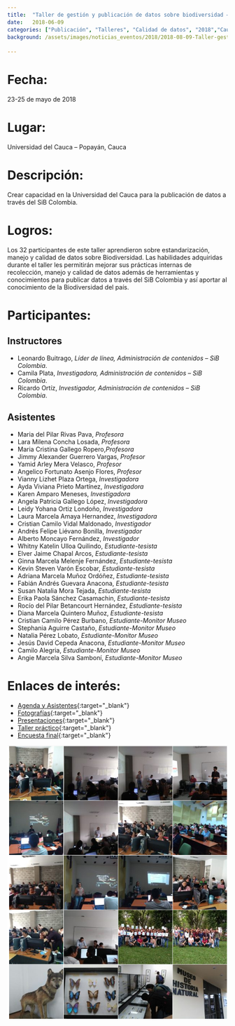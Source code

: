 ```yaml
---
title:  "Taller de gestión y publicación de datos sobre biodiversidad – Universidad del Cauca"
date:   2018-06-09
categories: ["Publicación", "Talleres", "Calidad de datos", "2018","Cauca","Universidad del Cauca"]
background: /assets/images/noticias_eventos/2018/2018-08-09-Taller-gestión-publicación-datos-Universidad-del-Cauca1.jpg

---
```


# Fecha:  
23-25 de mayo de 2018

# Lugar:  
Universidad del Cauca – Popayán, Cauca

# Descripción:  
Crear capacidad en la Universidad del Cauca para la publicación de datos a través del SiB Colombia.

# Logros:  
Los 32 participantes de este taller aprendieron sobre estandarización, manejo y calidad de datos sobre Biodiversidad. Las habilidades adquiridas durante el taller les permitirán mejorar sus prácticas internas de  recolección, manejo y calidad de datos además de herramientas y conocimientos para publicar datos a través del SiB Colombia y así aportar al conocimiento de la Biodiversidad del país.

# Participantes:

## Instructores
- Leonardo Buitrago, *Líder de línea, Administración de contenidos – SiB Colombia*.
- Camila Plata, *Investigadora, Administración de contenidos – SiB Colombia*.
- Ricardo Ortíz, *Investigador, Administración de contenidos – SiB Colombia*.

## Asistentes
-  Maria del Pilar Rivas Pava, *Profesora*
- Lara Milena Concha Losada, *Profesora*
- Maria Cristina Gallego Ropero,*Profesora*
- Jimmy Alexander Guerrero Vargas, *Profesor*
- Yamid Arley Mera Velasco, *Profesor*
- Angelico Fortunato Asenjo Flores, *Profesor*
- Vianny Lizhet Plaza Ortega, *Investigadora*
- Ayda Viviana Prieto Martínez, *Investigadora*
- Karen Amparo Meneses, *Investigadora*
- Angela Patricia Gallego López, *Investigadora*
- Leidy Yohana Ortiz Londoño, *Investigadora*
- Laura Marcela Amaya Hernandez, *Investigadora*
- Cristian Camilo Vidal Maldonado, *Investigador*
- Andrés Felipe Liévano Bonilla, *Investigador*
- Alberto Moncayo Fernández, *Investigador*
- Whitny Katelin Ulloa Quilindo, *Estudiante-tesista*
- Elver Jaime Chapal Arcos, *Estudiante-tesista*
- Ginna Marcela Melenje Fernández, *Estudiante-tesista*
- Kevin Steven Varón Escobar, *Estudiante-tesista*
- Adriana Marcela Muñoz Ordóñez, *Estudiante-tesista*
- Fabián Andrés Guevara Anacona, *Estudiante-tesista*
- Susan Natalia Mora Tejada, *Estudiante-tesista*
- Erika Paola Sánchez Casamachin, *Estudiante-tesista*
- Rocío del Pilar Betancourt Hernández, *Estudiante-tesista*
- Diana Marcela Quintero Muñoz, *Estudiante-tesista*
- Cristian Camilo Pérez Burbano, *Estudiante-Monitor Museo*
- Stephania Aguirre Castaño, *Estudiante-Monitor Museo*
- Natalia Pérez Lobato, *Estudiante-Monitor Museo*
- Jesús David Cepeda Anacona, *Estudiante-Monitor Museo*
- Camilo Alegria, *Estudiante-Monitor Museo*
- Angie Marcela Silva Samboní, *Estudiante-Monitor Museo*
 

# Enlaces de interés:

- [Agenda y Asistentes](https://drive.google.com/open?id=1AUrL5Q20z9Rw3-oW2A0mIo-40BfbXH9c){:target="_blank"}
- [Fotografías](https://drive.google.com/open?id=1dZSc0DkhmYAZCej7RyEIjtcxZ-5L619m){:target="_blank"}
- [Presentaciones](https://drive.google.com/drive/folders/1oTsk7ztoOZAbjmEOuDJkIDvzRqGohHv9?usp=sharing){:target="_blank"}
- [Taller práctico](https://drive.google.com/drive/folders/1Z87v4K1x3mK_MwgOMqXj1OumY9yg14BR?usp=sharing){:target="_blank"}
- [Encuesta final](https://drive.google.com/file/d/1kltOSYa2_fQ1iTAwXEuh-o3d5JHc3qkX/view?usp=sharing){:target="_blank"}


<img src="/assets/images/noticias_eventos/2018/2018-08-09-Taller-gestión-publicación-datos-Universidad-del-Cauca2.png" width=770>
